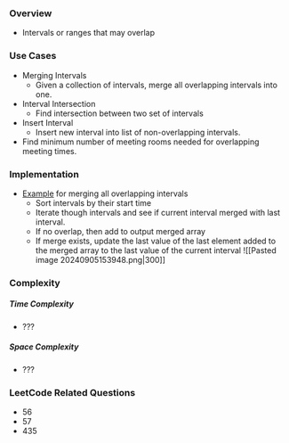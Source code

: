 ### Overview
- Intervals or ranges that may overlap

### Use Cases
- Merging Intervals
	- Given a collection of intervals, merge all overlapping intervals into one.
- Interval Intersection
	- Find intersection between two set of intervals
- Insert Interval
	- Insert new interval into list of non-overlapping intervals.
- Find minimum number of meeting rooms needed for overlapping meeting times.

### Implementation
- [Example](https://youtu.be/DjYZk8nrXVY?t=417) for merging all overlapping intervals
	- Sort intervals by their start time
	- Iterate though intervals and see if current interval merged with last interval.
	- If no overlap, then add to output merged array
	- If merge exists, update the last value of the last element added to the merged array to the last value of the current interval
	![[Pasted image 20240905153948.png|300]]

### Complexity
##### Time Complexity
- ???
##### Space Complexity
- ???

### LeetCode Related Questions
- 56
- 57
- 435